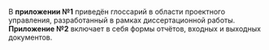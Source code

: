 В **приложении №1** приведён глоссарий в области проектного управления, разработанный в рамках диссертационной работы. **Приложение №2** включает в себя формы отчётов, входных и выходных документов.
